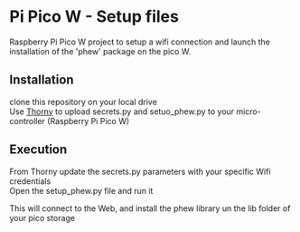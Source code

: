 # Pi Pico W - Setup files
Raspberry Pi Pico W project to setup a wifi connection and launch the installation of the 'phew' package on the pico W.  

## Installation
clone this repository on your local drive  
Use [Thorny](https://thonny.org/) to upload secrets.py and setuo_phew.py to your micro-controller (Raspberry Pi Pico W)  
  
## Execution  
From Thorny update the secrets.py parameters with your specific Wifi credentials  
Open the setup_phew.py file and run it  
  
This will connect to the Web, and install the phew library un the lib folder of your pico storage  
